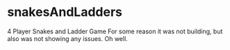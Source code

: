 # snakesAndLadders
4 Player Snakes and Ladder Game
For some reason it was not building, but also was not showing any issues. Oh well.
